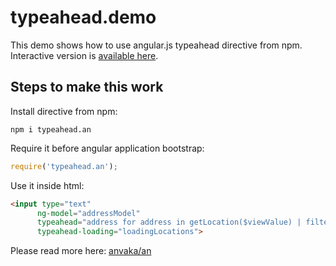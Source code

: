 typeahead.demo
==============

This demo shows how to use angular.js typeahead directive from npm. Interactive version is [available here](http://anvaka.github.io/typeahead.demo/).

## Steps to make this work

Install directive from npm:

``` 
npm i typeahead.an
```

Require it before angular application bootstrap:

``` js
require('typeahead.an');
```

Use it inside html:

``` html
<input type="text"
      ng-model="addressModel"
      typeahead="address for address in getLocation($viewValue) | filter:$viewValue"
      typeahead-loading="loadingLocations">
```

Please read more here: [anvaka/an](https://github.com/anvaka/an)
